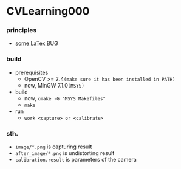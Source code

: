 # CVLearning000

### principles
- [some LaTex BUG](http://qindomitable.top/2018/11/14/CalibrationLearning.html)
### build
- prerequisites
   - OpenCV >= 2.4`(make sure it has been installed in PATH)`
   - now, MinGW 7.1.0`(MSYS)`
- build
   - now, `cmake -G "MSYS Makefiles"`
   - `make`
- run
   - `work <capture> or <calibrate>`

### sth.
- `image/*.png` is capturing result
- `after_image/*.png` is undistorting result
- `calibration.result` is parameters of the camera
